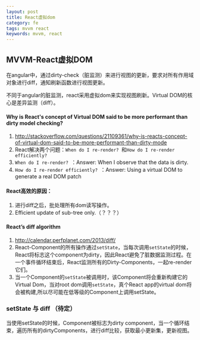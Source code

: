```yaml
---
layout: post
title: React虚拟dom
category: fe
tags: mvvm react
keywords: mvvm, react
---
```


## MVVM-React虚拟DOM
在angular中，通过dirty-check（脏监测）来进行视图的更新，要求对所有作用域对象进行diff，通知刷新函数进行视图更新。

不同于angular的脏监测，react采用虚拟dom来实现视图刷新。Virtual DOM的核心是差异监测（diff）。

<!-- more -->

#### Why is React's concept of Virtual DOM said to be more performant than dirty model checking?
1. <http://stackoverflow.com/questions/21109361/why-is-reacts-concept-of-virtual-dom-said-to-be-more-performant-than-dirty-mode>
2. React解决两个问题：`When do I re-render? `和`How do I re-render efficiently? `
3. `When do I re-render? `：Answer: When I observe that the data is dirty.
4. `How do I re-render efficiently? `：Answer: Using a virtual DOM to generate a real DOM patch

#### React高效的原因：
1. 进行diff之后，批处理所有dom读写操作。
2. Efficient update of sub-tree only.（？？？）

#### React’s diff algorithm
1. <http://calendar.perfplanet.com/2013/diff/>
2. React-Component的所有操作通过`setState`，当每次调用`setState`的时候，React将标志这个component为dirty，因此React避免了脏数据监测过程。在一个事件循环结束后，React监测所有的Dirty-Components，一起re-render它们。
3. 当一个Component的`setState`被调用时，该Component将会重新构建它的Virtual Dom，当对root dom调用`setState`，真个React app的virtual dom将会被构建,所以尽可能在低等级的Component上调用setState。

### setState 与 diff （待定）
当使用setState的时候，Component被标志为dirty component，当一个循环结束，遍历所有的dirtyComponents，进行diff比较，获取最小更新集，更新视图。
